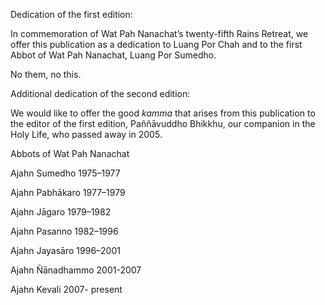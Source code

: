 Dedication of the first edition:

In commemoration of Wat Pah Nanachat’s twenty-fifth Rains Retreat, we
offer this publication as a dedication to Luang Por Chah and to the
first Abbot of Wat Pah Nanachat, Luang Por Sumedho.

No them, no this.

Additional dedication of the second edition:

We would like to offer the good *kamma* that arises from this
publication to the editor of the first edition, Paññāvuddho Bhikkhu, our
companion in the Holy Life, who passed away in 2005.

Abbots of Wat Pah Nanachat

Ajahn Sumedho 1975–1977

Ajahn Pabhākaro 1977–1979

Ajahn Jāgaro 1979–1982

Ajahn Pasanno 1982–1996

Ajahn Jayasāro 1996–2001

Ajahn Ñānadhammo 2001-2007

Ajahn Kevali 2007- present
